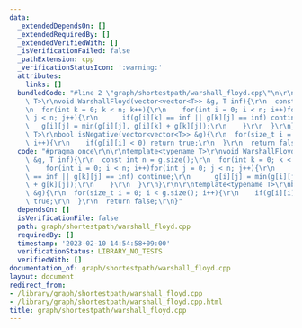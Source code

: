 ```yaml
---
data:
  _extendedDependsOn: []
  _extendedRequiredBy: []
  _extendedVerifiedWith: []
  _isVerificationFailed: false
  _pathExtension: cpp
  _verificationStatusIcon: ':warning:'
  attributes:
    links: []
  bundledCode: "#line 2 \"graph/shortestpath/warshall_floyd.cpp\"\n\r\ntemplate<typename\
    \ T>\r\nvoid WarshallFloyd(vector<vector<T>> &g, T inf){\r\n  const int n = g.size();\r\
    \n  for(int k = 0; k < n; k++){\r\n    for(int i = 0; i < n; i++)for(int j = 0;\
    \ j < n; j++){\r\n      if(g[i][k] == inf || g[k][j] == inf) continue;\r\n   \
    \   g[i][j] = min(g[i][j], g[i][k] + g[k][j]);\r\n    }\r\n  }\r\n}\r\n\r\ntemplate<typename\
    \ T>\r\nbool isNegative(vector<vector<T>> &g){\r\n  for(size_t i = 0; i < g.size();\
    \ i++){\r\n    if(g[i][i] < 0) return true;\r\n  }\r\n  return false;\r\n}\n"
  code: "#pragma once\r\n\r\ntemplate<typename T>\r\nvoid WarshallFloyd(vector<vector<T>>\
    \ &g, T inf){\r\n  const int n = g.size();\r\n  for(int k = 0; k < n; k++){\r\n\
    \    for(int i = 0; i < n; i++)for(int j = 0; j < n; j++){\r\n      if(g[i][k]\
    \ == inf || g[k][j] == inf) continue;\r\n      g[i][j] = min(g[i][j], g[i][k]\
    \ + g[k][j]);\r\n    }\r\n  }\r\n}\r\n\r\ntemplate<typename T>\r\nbool isNegative(vector<vector<T>>\
    \ &g){\r\n  for(size_t i = 0; i < g.size(); i++){\r\n    if(g[i][i] < 0) return\
    \ true;\r\n  }\r\n  return false;\r\n}"
  dependsOn: []
  isVerificationFile: false
  path: graph/shortestpath/warshall_floyd.cpp
  requiredBy: []
  timestamp: '2023-02-10 14:54:58+09:00'
  verificationStatus: LIBRARY_NO_TESTS
  verifiedWith: []
documentation_of: graph/shortestpath/warshall_floyd.cpp
layout: document
redirect_from:
- /library/graph/shortestpath/warshall_floyd.cpp
- /library/graph/shortestpath/warshall_floyd.cpp.html
title: graph/shortestpath/warshall_floyd.cpp
---
```

